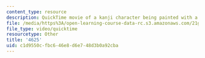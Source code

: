 ```yaml
---
content_type: resource
description: QuickTime movie of a kanji character being painted with a brush.
file: /media/https%3A/open-learning-course-data-rc.s3.amazonaws.com/21g-504-japanese-iv-spring-2009/c1d9550cfbc646e8d6e748d3b0a92cba_4625.mov
file_type: video/quicktime
resourcetype: Other
title: '4625'
uid: c1d9550c-fbc6-46e8-d6e7-48d3b0a92cba
---
```

